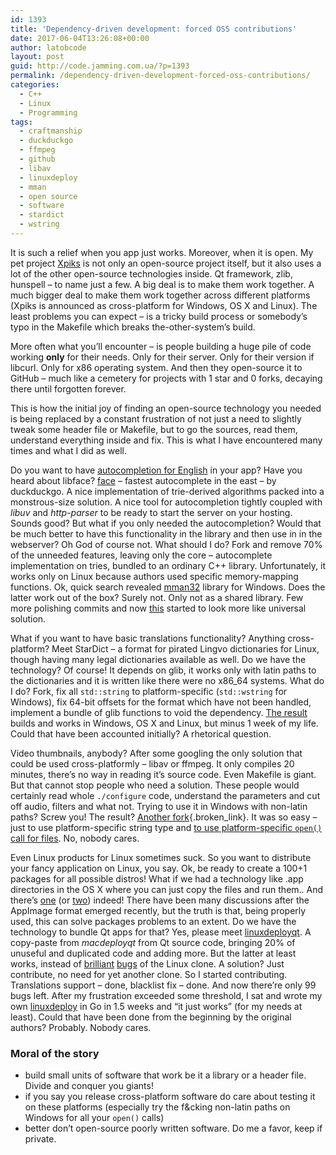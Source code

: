 ```yaml
---
id: 1393
title: 'Dependency-driven development: forced OSS contributions'
date: 2017-06-04T13:26:08+00:00
author: latobcode
layout: post
guid: http://code.jamming.com.ua/?p=1393
permalink: /dependency-driven-development-forced-oss-contributions/
categories:
  - C++
  - Linux
  - Programming
tags:
  - craftmanship
  - duckduckgo
  - ffmpeg
  - github
  - libav
  - linuxdeploy
  - mman
  - open source
  - software
  - stardict
  - wstring
---
```

It is such a relief when you app just works. Moreover, when it is open. My pet project [Xpiks](https://github.com/ribtoks/xpiks) is not only an open-source project itself, but it also uses a lot of the other open-source technologies inside. Qt framework, zlib, hunspell &#8211; to name just a few. A big deal is to make them work together. A much bigger deal to make them work together across different platforms (Xpiks is announced as cross-platform for Windows, OS X and Linux). The least problems you can expect &#8211; is a tricky build process or somebody&#8217;s typo in the Makefile which breaks the-other-system&#8217;s build.

More often what you&#8217;ll encounter &#8211; is people building a huge pile of code working **only** for their needs. Only for their server. Only for their version if libcurl. Only for x86 operating system. And then they open-source it to GitHub &#8211; much like a cemetery for projects with 1 star and 0 forks, decaying there until forgotten forever.

This is how the initial joy of finding an open-source technology you needed is being replaced by a constant frustration of not just a need to slightly tweak some header file or Makefile, but to go the sources, read them, understand everything inside and fix. This is what I have encountered many times and what I did as well.

<!--more-->

Do you want to have [autocompletion for English](http://code.jamming.com.ua/implementing-autocomplete-for-english-in-c/) in your app? Have you heard about libface? [face](https://github.com/duckduckgo/cpp-libface) &#8211; fastest autocomplete in the east &#8211; by duckduckgo. A nice implementation of trie-derived algorithms packed into a monstrous-size solution. A nice tool for autocompletion tightly coupled with _libuv_ and _http-parser_ to be ready to start the server on your hosting. Sounds good? But what if you only needed the autocompletion? Would that be much better to have this functionality in the library and then use in in the webserver? Oh God of course not. What should I do? Fork and remove 70% of the unneeded features, leaving only the core &#8211; autocomplete implementation on tries, bundled to an ordinary C++ library. Unfortunately, it works only on Linux because authors used specific memory-mapping functions. Ok, quick search revealed [mman32](https://github.com/Ribtoks/mman-win32) library for Windows. Does the latter work out of the box? Surely not. Only not as a shared library. Few more polishing commits and now [this](https://github.com/Ribtoks/cpp-libface) started to look more like universal solution.

What if you want to have basic translations functionality? Anything cross-platform? Meet StarDict &#8211; a format for pirated Lingvo dictionaries for Linux, though having many legal dictionaries available as well. Do we have the technology? Of course! It depends on glib, it works only with latin paths to the dictionaries and it is written like there were no x86_64 systems. What do I do? Fork, fix all <code lang="c-like">std::string</code> to platform-specific (<code lang="c-like">std::wstring</code> for Windows), fix 64-bit offsets for the format which have not been handled, implement a bundle of glib functions to void the dependency. [The result](https://github.com/ribtoks/ssdll) builds and works in Windows, OS X and Linux, but minus 1 week of my life. Could that have been accounted initially? A rhetorical question.

Video thumbnails, anybody? After some googling the only solution that could be used cross-platformly &#8211; libav or ffmpeg. It only compiles 20 minutes, there&#8217;s no way in reading it&#8217;s source code. Even Makefile is giant. But that cannot stop people who need a solution. These people would certainly read whole <code lang="c-like">./configure</code> code, understand the parameters and cut off audio, filters and what not. Trying to use it in Windows with non-latin paths? Screw you! The result? [Another fork](https://github.com/Ribtoks/libavthumbnailer){.broken_link}. It was so easy &#8211; just to use platform-specific string type and [to use platform-specific <code lang="c-like">open()</code> call for files](http://code.jamming.com.ua/unicode-support-for-avformat_open_input-in-windows/). No, nobody cares.

Even Linux products for Linux sometimes suck. So you want to distribute your fancy application on Linux, you say. Ok, be ready to create a 100+1 packages for all possible distros! What if we had a technology like .app directories in the OS X where you can just copy the files and run them.. And there&#8217;s [one](https://appimage.org) (or [two](http://flatpak.org/)) indeed! There have been many discussions after the AppImage format emerged recently, but the truth is that, being properly used, this can solve packages problems to an extent. Do we have the technology to bundle Qt apps for that? Yes, please meet [linuxdeployqt](https://github.com/probonopd/linuxdeployqt/). A copy-paste from _macdeployqt_ from Qt source code, bringing 20% of unuseful and duplicated code and adding more. But the latter at least works, instead of [brilliant](https://github.com/probonopd/linuxdeployqt/issues/117) [bugs](https://github.com/probonopd/linuxdeployqt/issues/25) of the Linux clone. A solution? Just contribute, no need for yet another clone. So I started contributing. Translations support &#8211; done, blacklist fix &#8211; done. And now there&#8217;re only 99 bugs left. After my frustration exceeded some threshold, I sat and wrote my own [linuxdeploy](https://github.com/Ribtoks/linuxdeploy) in Go in 1.5 weeks and &#8220;it just works&#8221; (for my needs at least). Could that have been done from the beginning by the original authors? Probably. Nobody cares.

### Moral of the story

  * build small units of software that work be it a library or a header file. Divide and conquer you giants!
  * if you say you release cross-platform software do care about testing it on these platforms (especially try the f&cking non-latin paths on Windows for all your <code lang="c-like">open()</code> calls)
  * better don&#8217;t open-source poorly written software. Do me a favor, keep if private.
